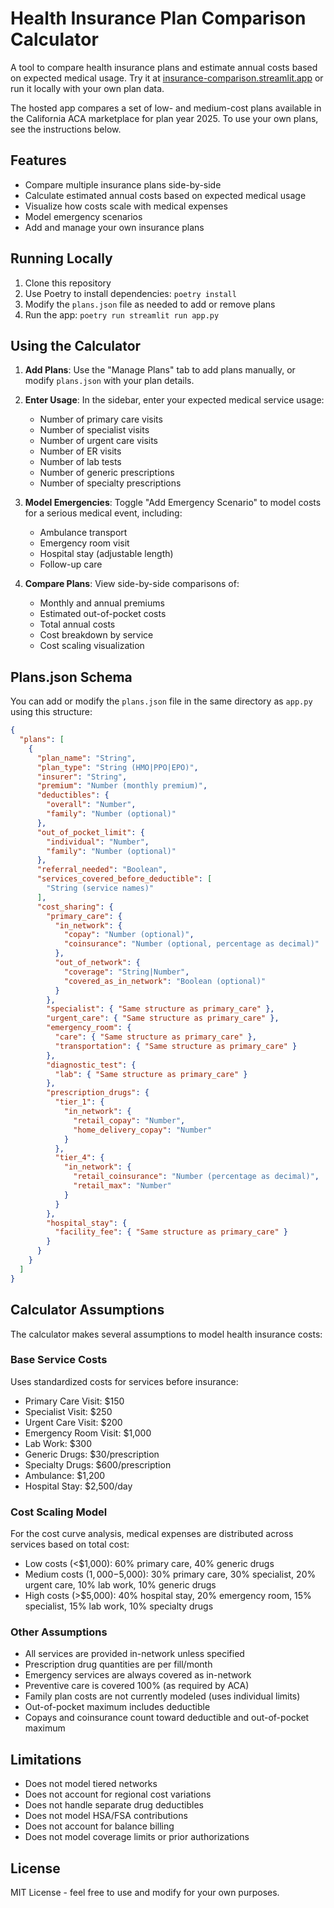 # Health Insurance Plan Comparison Calculator

A tool to compare health insurance plans and estimate annual costs based on expected medical usage. Try it at [insurance-comparison.streamlit.app](https://insurance-comparison.streamlit.app) or run it locally with your own plan data.

The hosted app compares a set of low- and medium-cost plans available in the California ACA marketplace for plan year 2025. To use your own plans, see the instructions below.

## Features

- Compare multiple insurance plans side-by-side
- Calculate estimated annual costs based on expected medical usage
- Visualize how costs scale with medical expenses
- Model emergency scenarios
- Add and manage your own insurance plans

## Running Locally

1. Clone this repository
2. Use Poetry to install dependencies: `poetry install`
3. Modify the `plans.json` file as needed to add or remove plans
4. Run the app: `poetry run streamlit run app.py`

## Using the Calculator

1. **Add Plans**: Use the "Manage Plans" tab to add plans manually, or modify `plans.json` with your plan details.

2. **Enter Usage**: In the sidebar, enter your expected medical service usage:
   - Number of primary care visits
   - Number of specialist visits
   - Number of urgent care visits
   - Number of ER visits
   - Number of lab tests
   - Number of generic prescriptions
   - Number of specialty prescriptions

3. **Model Emergencies**: Toggle "Add Emergency Scenario" to model costs for a serious medical event, including:
   - Ambulance transport
   - Emergency room visit
   - Hospital stay (adjustable length)
   - Follow-up care

4. **Compare Plans**: View side-by-side comparisons of:
   - Monthly and annual premiums
   - Estimated out-of-pocket costs
   - Total annual costs
   - Cost breakdown by service
   - Cost scaling visualization

## Plans.json Schema

You can add or modify the `plans.json` file in the same directory as `app.py` using this structure:

```json
{
  "plans": [
    {
      "plan_name": "String",
      "plan_type": "String (HMO|PPO|EPO)",
      "insurer": "String",
      "premium": "Number (monthly premium)",
      "deductibles": {
        "overall": "Number",
        "family": "Number (optional)"
      },
      "out_of_pocket_limit": {
        "individual": "Number",
        "family": "Number (optional)"
      },
      "referral_needed": "Boolean",
      "services_covered_before_deductible": [
        "String (service names)"
      ],
      "cost_sharing": {
        "primary_care": {
          "in_network": {
            "copay": "Number (optional)",
            "coinsurance": "Number (optional, percentage as decimal)"
          },
          "out_of_network": {
            "coverage": "String|Number",
            "covered_as_in_network": "Boolean (optional)"
          }
        },
        "specialist": { "Same structure as primary_care" },
        "urgent_care": { "Same structure as primary_care" },
        "emergency_room": {
          "care": { "Same structure as primary_care" },
          "transportation": { "Same structure as primary_care" }
        },
        "diagnostic_test": {
          "lab": { "Same structure as primary_care" }
        },
        "prescription_drugs": {
          "tier_1": {
            "in_network": {
              "retail_copay": "Number",
              "home_delivery_copay": "Number"
            }
          },
          "tier_4": {
            "in_network": {
              "retail_coinsurance": "Number (percentage as decimal)",
              "retail_max": "Number"
            }
          }
        },
        "hospital_stay": {
          "facility_fee": { "Same structure as primary_care" }
        }
      }
    }
  ]
}
```

## Calculator Assumptions

The calculator makes several assumptions to model health insurance costs:

### Base Service Costs
Uses standardized costs for services before insurance:
- Primary Care Visit: $150
- Specialist Visit: $250
- Urgent Care Visit: $200
- Emergency Room Visit: $1,000
- Lab Work: $300
- Generic Drugs: $30/prescription
- Specialty Drugs: $600/prescription
- Ambulance: $1,200
- Hospital Stay: $2,500/day

### Cost Scaling Model
For the cost curve analysis, medical expenses are distributed across services based on total cost:
- Low costs (<$1,000): 60% primary care, 40% generic drugs
- Medium costs ($1,000-$5,000): 30% primary care, 30% specialist, 20% urgent care, 10% lab work, 10% generic drugs
- High costs (>$5,000): 40% hospital stay, 20% emergency room, 15% specialist, 15% lab work, 10% specialty drugs

### Other Assumptions
- All services are provided in-network unless specified
- Prescription drug quantities are per fill/month
- Emergency services are always covered as in-network
- Preventive care is covered 100% (as required by ACA)
- Family plan costs are not currently modeled (uses individual limits)
- Out-of-pocket maximum includes deductible
- Copays and coinsurance count toward deductible and out-of-pocket maximum

## Limitations

- Does not model tiered networks
- Does not account for regional cost variations
- Does not handle separate drug deductibles
- Does not model HSA/FSA contributions
- Does not account for balance billing
- Does not model coverage limits or prior authorizations

## License

MIT License - feel free to use and modify for your own purposes.